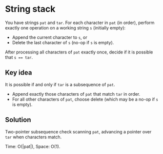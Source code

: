 # String stack

You have strings `pat` and `tar`. For each character in `pat` (in order), perform exactly one operation on a working string `s` (initially empty):
- Append the current character to `s`, or
- Delete the last character of `s` (no-op if `s` is empty).

After processing all characters of `pat` exactly once, decide if it is possible that `s == tar`.

## Key idea
It is possible if and only if `tar` is a subsequence of `pat`.
- Append exactly those characters of `pat` that match `tar` in order.
- For all other characters of `pat`, choose delete (which may be a no-op if `s` is empty).

## Solution
Two-pointer subsequence check scanning `pat`, advancing a pointer over `tar` when characters match.

Time: O(|pat|), Space: O(1).
